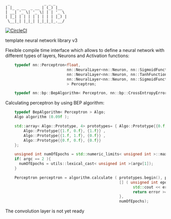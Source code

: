 ```
 _               _ _ _
| |_ _ __  _ __ | (_) |__
| __| '_ \| '_ \| | | '_ \
| |_| | | | | | | | | |_) |
 \__|_| |_|_| |_|_|_|_.__/
```

[![CircleCI](https://dl.circleci.com/status-badge/img/gh/alekstheod/tnnlib/tree/master.svg?style=svg)](https://dl.circleci.com/status-badge/redirect/gh/alekstheod/tnnlib/tree/master)

template neural network library v3

Flexible compile time interface which allows to define a neural network with different types of layers, Neurons and Activation functions:

```cpp
    typedef nn::Perceptron<float,
                           nn::NeuralLayer<nn::Neuron, nn::SigmoidFunction, 2>,
                           nn::NeuralLayer<nn::Neuron, nn::TanhFunction, 20>,
                           nn::NeuralLayer<nn::Neuron, nn::SigmoidFunction, 1>
                           > Perceptron;

    typedef nn::bp::BepAlgorithm< Perceptron, nn::bp::CrossEntropyError> Algo;
```

Calculating perceptron by using BEP algorithm:

```cpp
    typedef BepAlgorithm< Perceptron > Algo;
    Algo algorithm (0.09f );

    std::array< Algo::Prototype, 4> prototypes= { Algo::Prototype{{0.f, 1.f}, {1.f}} ,
        Algo::Prototype{{1.f, 0.f}, {1.f}} ,
        Algo::Prototype{{1.f, 1.f}, {0.f}} ,
        Algo::Prototype{{0.f, 0.f}, {0.f}}
    };

    unsigned int numOfEpochs = std::numeric_limits< unsigned int >::max();
    if( argc == 2 ){
      numOfEpochs = utils::lexical_cast< unsigned int >(argv[1]);
    }

    Perceptron perceptron = algorithm.calculate ( prototypes.begin(), prototypes.end(),
                                                  [] ( unsigned int epoch, float error, ) {
                                                        std::cout << error << std::endl;
                                                        return error >= 0.01.f
                                                  },
                                                  numOfEpochs);
```

The convolution layer is not yet ready
